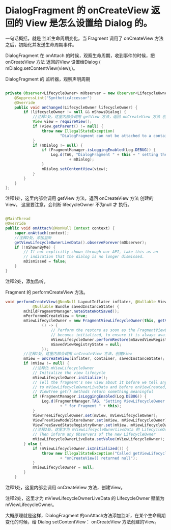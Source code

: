 # DialogFragment 的 onCreateView 返回的 View 是怎么设置给 Dialog 的。

一句话概括，就是 监听生命周期变化，当 Fragment 调用了 onCreateView 方法之后，初始化并发送生命周期事件。

DialogFragment 在 onAttach 的时候，观察生命周期，收到事件的时候，把 onCreateView 方法 返回的View 设置给Dialog ( mDialog.setContentView(view);)。


DialogFragment 的 监听器，观察声明周期

```java

private Observer<LifecycleOwner> mObserver = new Observer<LifecycleOwner>() {
    @SuppressLint("SyntheticAccessor")
    @Override
    public void onChanged(LifecycleOwner lifecycleOwner) {
        if (lifecycleOwner != null && mShowsDialog) {
            //注释1处，这里内部会调用 getView 方法，返回 onCreateView 方法 创建的View
            View view = requireView();
            if (view.getParent() != null) {
                throw new IllegalStateException(
                        "DialogFragment can not be attached to a container view");
            }
            if (mDialog != null) {
                if (FragmentManager.isLoggingEnabled(Log.DEBUG)) {
                    Log.d(TAG, "DialogFragment " + this + " setting the content view on "
                            + mDialog);
                }
                mDialog.setContentView(view);
            }
        }
    }
};

```

注释1处，这里内部会调用 getView 方法，返回 onCreateView 方法 创建的View。 这里要注意，会判断 lifecycleOwner 不为null 才 执行。

```java

@MainThread
@Override
public void onAttach(@NonNull Context context) {
    super.onAttach(context);
    //注释2处，添加监听
    getViewLifecycleOwnerLiveData().observeForever(mObserver);
    if (!mShownByMe) {
        // If not explicitly shown through our API, take this as an
        // indication that the dialog is no longer dismissed.
        mDismissed = false;
    }
}
```
注释2处，添加监听。

Fragment 的 performCreateView 方法。

```java
void performCreateView(@NonNull LayoutInflater inflater, @Nullable ViewGroup container,
            @Nullable Bundle savedInstanceState) {
        mChildFragmentManager.noteStateNotSaved();
        mPerformedCreateView = true;
        mViewLifecycleOwner = new FragmentViewLifecycleOwner(this, getViewModelStore(),
                () -> {
                    // Perform the restore as soon as the FragmentViewLifecycleOwner
                    // becomes initialized, to ensure it is always available
                    mViewLifecycleOwner.performRestore(mSavedViewRegistryState);
                    mSavedViewRegistryState = null;
                });
        //注释1处，这里内部会调用 onCreateView 方法，创建View
        mView = onCreateView(inflater, container, savedInstanceState);
        if (mView != null) {
            //注释化 mViewLifecycleOwner
            // Initialize the view lifecycle
            mViewLifecycleOwner.initialize();
            // Tell the fragment's new view about it before we tell anyone listening
            // to mViewLifecycleOwnerLiveData and before onViewCreated, so that calls to
            // ViewTree get() methods return something meaningful
            if (FragmentManager.isLoggingEnabled(Log.DEBUG)) {
                Log.d(FragmentManager.TAG, "Setting ViewLifecycleOwner on View " + mView
                        + " for Fragment " + this);
            }
            ViewTreeLifecycleOwner.set(mView, mViewLifecycleOwner);
            ViewTreeViewModelStoreOwner.set(mView, mViewLifecycleOwner);
            ViewTreeSavedStateRegistryOwner.set(mView, mViewLifecycleOwner);
            //注释2处，这里才为 mViewLifecycleOwnerLiveData 的 LifecycleOwner 赋值为 mViewLifecycleOwner
            // Then inform any Observers of the new LifecycleOwner
            mViewLifecycleOwnerLiveData.setValue(mViewLifecycleOwner);
        } else {
            if (mViewLifecycleOwner.isInitialized()) {
                throw new IllegalStateException("Called getViewLifecycleOwner() but "
                        + "onCreateView() returned null");
            }
            mViewLifecycleOwner = null;
        }
    }

```

注释1处，这里内部会调用 onCreateView 方法，创建View。

注释2处，这里才为 mViewLifecycleOwnerLiveData 的 LifecycleOwner 赋值为 mViewLifecycleOwner。


大概原理就是这样，DialogFragment 的onAttach方法添加监听，在某个生命周期变化的时候，给 Dialog setContentView： onCreateView 方法创建的View。